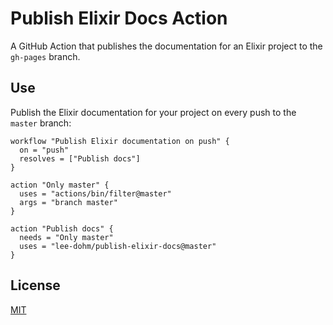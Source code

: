 # Publish Elixir Docs Action

A GitHub Action that publishes the documentation for an Elixir project to the `gh-pages` branch.

## Use

Publish the Elixir documentation for your project on every push to the `master` branch:

```
workflow "Publish Elixir documentation on push" {
  on = "push"
  resolves = ["Publish docs"]
}

action "Only master" {
  uses = "actions/bin/filter@master"
  args = "branch master"
}

action "Publish docs" {
  needs = "Only master"
  uses = "lee-dohm/publish-elixir-docs@master"
}
```

## License

[MIT](LICENSE.md)
